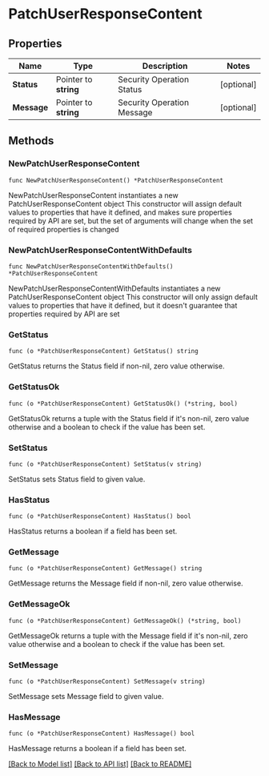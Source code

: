 # PatchUserResponseContent

## Properties

Name | Type | Description | Notes
------------ | ------------- | ------------- | -------------
**Status** | Pointer to **string** | Security Operation Status | [optional] 
**Message** | Pointer to **string** | Security Operation Message | [optional] 

## Methods

### NewPatchUserResponseContent

`func NewPatchUserResponseContent() *PatchUserResponseContent`

NewPatchUserResponseContent instantiates a new PatchUserResponseContent object
This constructor will assign default values to properties that have it defined,
and makes sure properties required by API are set, but the set of arguments
will change when the set of required properties is changed

### NewPatchUserResponseContentWithDefaults

`func NewPatchUserResponseContentWithDefaults() *PatchUserResponseContent`

NewPatchUserResponseContentWithDefaults instantiates a new PatchUserResponseContent object
This constructor will only assign default values to properties that have it defined,
but it doesn't guarantee that properties required by API are set

### GetStatus

`func (o *PatchUserResponseContent) GetStatus() string`

GetStatus returns the Status field if non-nil, zero value otherwise.

### GetStatusOk

`func (o *PatchUserResponseContent) GetStatusOk() (*string, bool)`

GetStatusOk returns a tuple with the Status field if it's non-nil, zero value otherwise
and a boolean to check if the value has been set.

### SetStatus

`func (o *PatchUserResponseContent) SetStatus(v string)`

SetStatus sets Status field to given value.

### HasStatus

`func (o *PatchUserResponseContent) HasStatus() bool`

HasStatus returns a boolean if a field has been set.

### GetMessage

`func (o *PatchUserResponseContent) GetMessage() string`

GetMessage returns the Message field if non-nil, zero value otherwise.

### GetMessageOk

`func (o *PatchUserResponseContent) GetMessageOk() (*string, bool)`

GetMessageOk returns a tuple with the Message field if it's non-nil, zero value otherwise
and a boolean to check if the value has been set.

### SetMessage

`func (o *PatchUserResponseContent) SetMessage(v string)`

SetMessage sets Message field to given value.

### HasMessage

`func (o *PatchUserResponseContent) HasMessage() bool`

HasMessage returns a boolean if a field has been set.


[[Back to Model list]](../README.md#documentation-for-models) [[Back to API list]](../README.md#documentation-for-api-endpoints) [[Back to README]](../README.md)


